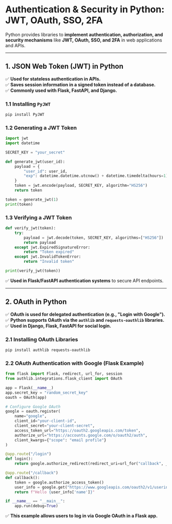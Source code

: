 # **Authentication & Security in Python: JWT, OAuth, SSO, 2FA**

Python provides libraries to **implement authentication, authorization, and security mechanisms** like **JWT, OAuth, SSO, and 2FA** in web applications and APIs.

---

## **1. JSON Web Token (JWT) in Python**
✅ **Used for stateless authentication in APIs.**  
✅ **Saves session information in a signed token instead of a database.**  
✅ **Commonly used with Flask, FastAPI, and Django.**

### **1.1 Installing `PyJWT`**
```bash
pip install PyJWT
```

### **1.2 Generating a JWT Token**
```python
import jwt
import datetime

SECRET_KEY = "your_secret"

def generate_jwt(user_id):
    payload = {
        "user_id": user_id,
        "exp": datetime.datetime.utcnow() + datetime.timedelta(hours=1)
    }
    token = jwt.encode(payload, SECRET_KEY, algorithm="HS256")
    return token

token = generate_jwt(1)
print(token)
```

### **1.3 Verifying a JWT Token**
```python
def verify_jwt(token):
    try:
        payload = jwt.decode(token, SECRET_KEY, algorithms=["HS256"])
        return payload
    except jwt.ExpiredSignatureError:
        return "Token expired"
    except jwt.InvalidTokenError:
        return "Invalid token"

print(verify_jwt(token))
```

✅ **Used in Flask/FastAPI authentication systems** to secure API endpoints.

---

## **2. OAuth in Python**
✅ **OAuth is used for delegated authentication (e.g., "Login with Google").**  
✅ **Python supports OAuth via the `authlib` and `requests-oauthlib` libraries.**  
✅ **Used in Django, Flask, FastAPI for social login.**

### **2.1 Installing OAuth Libraries**
```bash
pip install authlib requests-oauthlib
```

### **2.2 OAuth Authentication with Google (Flask Example)**
```python
from flask import Flask, redirect, url_for, session
from authlib.integrations.flask_client import OAuth

app = Flask(__name__)
app.secret_key = "random_secret_key"
oauth = OAuth(app)

# Configure Google OAuth
google = oauth.register(
    name="google",
    client_id="your-client-id",
    client_secret="your-client-secret",
    access_token_url="https://oauth2.googleapis.com/token",
    authorize_url="https://accounts.google.com/o/oauth2/auth",
    client_kwargs={"scope": "email profile"}
)

@app.route("/login")
def login():
    return google.authorize_redirect(redirect_uri=url_for("callback", _external=True))

@app.route("/callback")
def callback():
    token = google.authorize_access_token()
    user_info = google.get("https://www.googleapis.com/oauth2/v1/userinfo").json()
    return f"Hello {user_info['name']}"

if __name__ == "__main__":
    app.run(debug=True)
```

✅ **This example allows users to log in via Google OAuth in a Flask app.**
